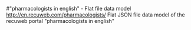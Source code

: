 #"pharmacologists in english" - Flat file data model
http://en.recuweb.com/pharmacologists/
Flat JSON file data model of the recuweb portal "pharmacologists in english"
